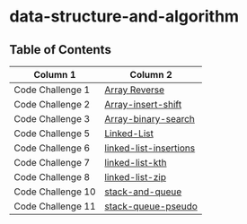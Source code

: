 # data-structure-and-algorithm

## Table of Contents

| Column 1  | Column 2  |
| ---------------- | ---------------- |
| Code Challenge 1  |[Array Reverse](./array-reverse/array-reverse.md)|
| Code Challenge 2  |[Array-insert-shift](./array-insert-shift/array-insert-shift.md)|
| Code Challenge 3  |[Array-binary-search](./array-binary-search/array-binary-search.md)|
| Code Challenge 5  |[Linked-List](./linkedListImplementation/linkedlist.md)|
| Code Challenge 6  |[linked-list-insertions](./linkedListInsertion/linked-list-insertions.md)|
| Code Challenge 7  |[linked-list-kth](./linkedListInsertion/linked-list-insertions.md)|
| Code Challenge 8  |[linked-list-zip](./linkedListInsertion/zip.md)|
| Code Challenge 10  |[stack-and-queue](./StackAndQueue/StackAndQueue.md)|
| Code Challenge 11  |[stack-queue-pseudo]()|

